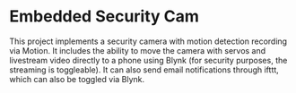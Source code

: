 # Embedded Security Cam
This project implements a security camera with motion detection recording via Motion. It includes the ability to move the camera with servos and livestream video directly to a phone using Blynk (for security purposes, the streaming is toggleable). It can also send email notifications through ifttt, which can also be toggled via Blynk.
